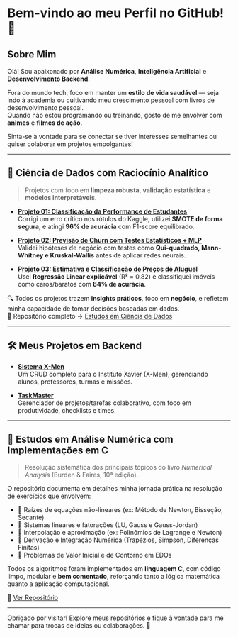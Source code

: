 # Bem-vindo ao meu Perfil no GitHub! 👋  

## Sobre Mim  
Olá! Sou apaixonado por **Análise Numérica**, **Inteligência Artificial** e **Desenvolvimento Backend**.  

Fora do mundo tech, foco em manter um **estilo de vida saudável** — seja indo à academia ou cultivando meu crescimento pessoal com livros de desenvolvimento pessoal.  
Quando não estou programando ou treinando, gosto de me envolver com **animes** e **filmes de ação**.  

Sinta-se à vontade para se conectar se tiver interesses semelhantes ou quiser colaborar em projetos empolgantes!  

---

## 🧠 Ciência de Dados com Raciocínio Analítico  
> Projetos com foco em **limpeza robusta**, **validação estatística** e **modelos interpretáveis**.

- [**Projeto 01: Classificação da Performance de Estudantes**](https://github.com/JonasMelo21/data-science-studies/blob/main/projeto1.ipynb)  
  Corrigi um erro crítico nos rótulos do Kaggle, utilizei **SMOTE de forma segura**, e atingi **96% de acurácia** com F1-score equilibrado.  

- [**Projeto 02: Previsão de Churn com Testes Estatísticos + MLP**](https://github.com/JonasMelo21/data-science-studies/blob/main/projeto2.ipynb)  
  Validei hipóteses de negócio com testes como **Qui-quadrado, Mann-Whitney e Kruskal-Wallis** antes de aplicar redes neurais.  

- [**Projeto 03: Estimativa e Classificação de Preços de Aluguel**](https://github.com/JonasMelo21/data-science-studies/blob/main/projeto3.ipynb)  
  Usei **Regressão Linear explicável** (R² = 0.82) e classifiquei imóveis como caros/baratos com **84% de acurácia**.

🔍 Todos os projetos trazem **insights práticos**, foco em **negócio**, e refletem minha capacidade de tomar decisões baseadas em dados.  
📂 Repositório completo → [Estudos em Ciência de Dados](https://github.com/JonasMelo21/data-science-studies)

---

## 🛠️ Meus Projetos em Backend  
- [**Sistema X-Men**](https://github.com/JonasMelo21/Sistema-X-Men.git)  
  Um CRUD completo para o Instituto Xavier (X-Men), gerenciando alunos, professores, turmas e missões.

- [**TaskMaster**](https://github.com/JonasMelo21/TaskMaster.git)  
  Gerenciador de projetos/tarefas colaborativo, com foco em produtividade, checklists e times.

---

## 📘 Estudos em Análise Numérica com Implementações em C  
> Resolução sistemática dos principais tópicos do livro _Numerical Analysis_ (Burden & Faires, 10ª edição).

O repositório documenta em detalhes minha jornada prática na resolução de exercícios que envolvem:

- 📌 Raízes de equações não-lineares (ex: Método de Newton, Bisseção, Secante)  
- 📌 Sistemas lineares e fatorações (LU, Gauss e Gauss-Jordan)  
- 📌 Interpolação e aproximação (ex: Polinômios de Lagrange e Newton)  
- 📌 Derivação e Integração Numérica (Trapézios, Simpson, Diferenças Finitas)  
- 📌 Problemas de Valor Inicial e de Contorno em EDOs  

Todos os algoritmos foram implementados em **linguagem C**, com código limpo, modular e **bem comentado**, reforçando tanto a lógica matemática quanto a aplicação computacional.

🔗 [Ver Repositório](https://github.com/JonasMelo21/Numerical-Analysis-Studies.git)

---

Obrigado por visitar! Explore meus repositórios e fique à vontade para me chamar para trocas de ideias ou colaborações. 🚀
